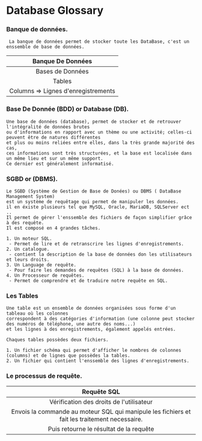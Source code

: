 # Database Glossary

### Banque de données.
```
 La banque de données permet de stocker toute les DataBase, c'est un enssemble de base de données.
```
 | Banque De Données |
 |:-----------------:|
 | Bases de Données |
 | Tables |
 | Columns => Lignes d'enregistrements |

### Base De Donnée (BDD) or Database (DB).
```
Une base de données (database), permet de stocker et de retrouver l'intégralité de données brutes
ou d'informations en rapport avec un thème ou une activité; celles-ci peuvent être de natures différentes
et plus ou moins reliées entre elles, dans la très grande majorité des cas,
ces informations sont très structurées, et la base est localisée dans un même lieu et sur un même support.
Ce dernier est généralement informatisé.
```
### SGBD or (DBMS).
```
Le SGBD (Système de Gestion de Base de Donées) ou DBMS ( DataBase Management System)
est un système de requêtage qui permet de manipuler les données.
il en éxiste plusieurs tel que MySQL, Oracle, MariaDB, SQLServer ect ..
Il permet de gérer l'enssemble des fichiers de façon simplifier grâce à des requête.
Il est composé en 4 grandes tâches.

1. Un moteur SQL.
 - Permet de lire et de retranscrire les lignes d'enregistrements.
2. Un catalogue.
 - contient la description de la base de données don les utilisateurs et leurs droits.
3. Un Language de requête.
 - Pour faire les demandes de requêtes (SQL) à la base de données.
4. Un Processeur de requêtes.
 - Permet de comprendre et de traduire notre requête en SQL.
```


### Les Tables
```
Une table est un ensemble de données organisées sous forme d'un tableau où les colonnes
correspondent à des catégories d'information (une colonne peut stocker des numéros de téléphone, une autre des noms...)
et les lignes à des enregistrements, également appelés entrées.

Chaques tables possèdes deux fichiers.

1. Un fichier schéma qui permet d'afficher le nombres de colonnes (columns) et de lignes que possèdes la tables.
2. Un fichier qui contient l'enssemble des lignes d'enregistrements.
```
<!-- ![text alt](http://www.pintire.com/wp-content/uploads/2017/09/dbms.png) -->
### Le processus de requête.

| Requête SQL |
|:-----------:|
|Vérification des droits de l'utilisateur|
|Envois la commande au moteur SQL qui manipule les fichiers et fait les traitement necessaire.|
| Puis retourne le résultat de la requête|
